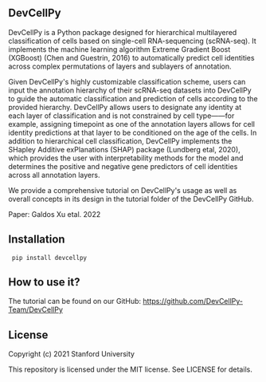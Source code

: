 ## DevCellPy
DevCellPy is a Python package designed for hierarchical multilayered classification of cells based on single-cell RNA-sequencing (scRNA-seq). It implements the machine learning algorithm Extreme Gradient Boost (XGBoost) (Chen and Guestrin, 2016) to automatically predict cell identities across complex permutations of layers and sublayers of annotation.

Given DevCellPy's highly customizable classification scheme, users can input the annotation hierarchy of their scRNA-seq datasets into DevCellPy to guide the automatic classification and prediction of cells according to the provided hierarchy. DevCellPy allows users to designate any identity at each layer of classification and is not constrained by cell type——for example, assigning timepoint as one of the annotation layers allows for cell identity predictions at that layer to be conditioned on the age of the cells. In addition to hierarchical cell classification, DevCellPy implements the SHapley Additive exPlanations (SHAP) package (Lundberg etal, 2020), which provides the user with interpretability methods for the model and determines the positive and negative gene predictors of cell identities across all annotation layers.

We provide a comprehensive tutorial on DevCellPy's usage as well as overall concepts in its design in the tutorial folder of the DevCellPy GitHub.

Paper: Galdos Xu etal. 2022

## Installation
``` pip install devcellpy```

## How to use it?
The tutorial can be found on our GitHub: https://github.com/DevCellPy-Team/DevCellPy

## License

Copyright (c) 2021 Stanford University

This repository is licensed under the MIT license.
See LICENSE for details.
